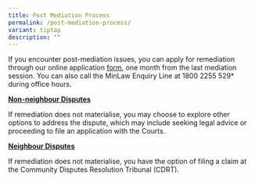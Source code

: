 ```yaml
---
title: Post Mediation Process
permalink: /post-mediation-process/
variant: tiptap
description: ""
---
```

<p>If you encounter post-mediation issues, you can apply for remediation
through our online application <a href="https://cmc.mlaw.gov.sg/e-services/apply-online/" rel="noopener noreferrer nofollow" target="_blank"><u>form</u></a>,
one month from the last mediation session. You can also call the MinLaw
Enquiry Line at 1800 2255 529* during office hours.</p>
<p><strong><u>Non-neighbour Disputes</u></strong>
</p>
<p>If remediation does not materialise, you may choose to explore other options
to address the dispute, which may include seeking legal advice or proceeding
to file an application with the Courts.&nbsp;</p>
<p><strong><u>Neighbour Disputes</u></strong>
</p>
<p>If remediation does not materialise, you have the option of filing a claim
at the Community Disputes Resolution Tribunal (CDRT).</p>